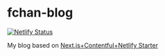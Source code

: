# fchan-blog

[![Netlify Status](https://api.netlify.com/api/v1/badges/ecf6bf4b-3e5d-4933-8c7a-be6f16028d9a/deploy-status)](https://app.netlify.com/sites/fchan/deploys)

My blog based on [Next.js+Contentful+Netlify Starter](https://github.com/cassidoo/next-contentful-starter)
